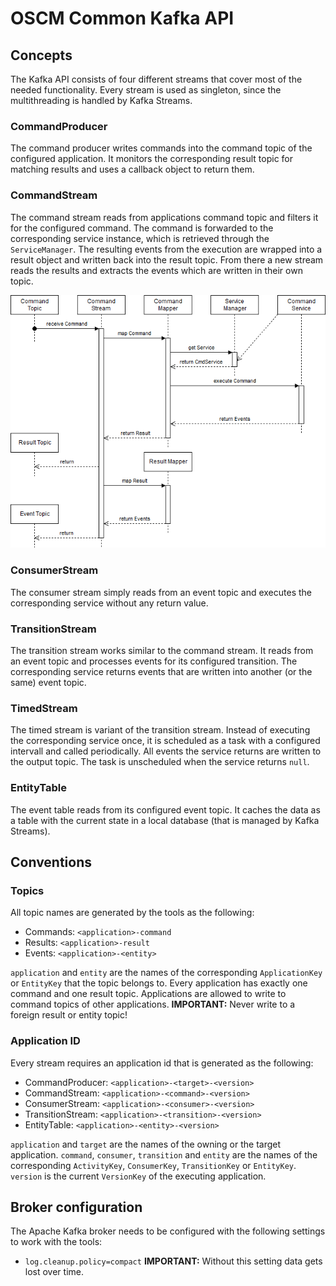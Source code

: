 # OSCM Common Kafka API

## Concepts

The Kafka API consists of four different streams that cover most of the needed functionality. Every stream is used as singleton, since the multithreading is handled by Kafka Streams.

### CommandProducer

The command producer writes commands into the command topic of the configured application. It monitors the corresponding result topic for matching results and uses a callback object to return them.

### CommandStream

The command stream reads from applications command topic and filters it for the configured command. The command is forwarded to the corresponding service instance, which is retrieved through the `ServiceManager`. The resulting events from the execution are wrapped into a result object and written back into the result topic. From there a new stream reads the results and extracts the events which are written in their own topic.

![CommandService Sequence](../../img/CommandService.png "CommandService Sequence")

### ConsumerStream

The consumer stream simply reads from an event topic and executes the corresponding service without any return value.

### TransitionStream

The transition stream works similar to the command stream. It reads from an event topic and processes events for its configured transition. The corresponding service returns events that are written into another (or the same) event topic.

### TimedStream

The timed stream is variant of the transition stream. Instead of executing the corresponding service once, it is scheduled as a task with a configured intervall and called periodically. All events the service returns are written to the output topic. The task is unscheduled when the service returns `null`.  

### EntityTable

The event table reads from its configured event topic. It caches the data as a table with the current state in a local database (that is managed by Kafka Streams). 

## Conventions

### Topics

All topic names are generated by the tools as the following:

- Commands: `<application>-command`
- Results: `<application>-result`
- Events: `<application>-<entity>`

`application` and `entity` are the names of the corresponding `ApplicationKey` or `EntityKey` that the topic belongs to. Every application has exactly one command and one result topic. Applications are allowed to write to command topics of other applications. **IMPORTANT:** Never write to a foreign result or entity topic!  

### Application ID

Every stream requires an application id that is generated as the following:

- CommandProducer: `<application>-<target>-<version>`
- CommandStream: `<application>-<command>-<version>`
- ConsumerStream: `<application>-<consumer>-<version>`
- TransitionStream: `<application>-<transition>-<version>`
- EntityTable: `<application>-<entity>-<version>`

`application` and `target` are the names of the owning or the target application. `command`, `consumer`, `transition` and `entity` are the names of the corresponding `ActivityKey`, `ConsumerKey`, `TransitionKey` or `EntityKey`. `version` is the current `VersionKey` of the executing application.

## Broker configuration

The Apache Kafka broker needs to be configured with the following settings to work with the tools:

- `log.cleanup.policy=compact` **IMPORTANT:** Without this setting data gets lost over time. 